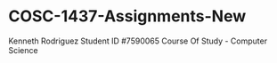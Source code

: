 # COSC-1437-Assignments-New
Kenneth Rodriguez
Student ID #7590065
Course Of Study - Computer Science
